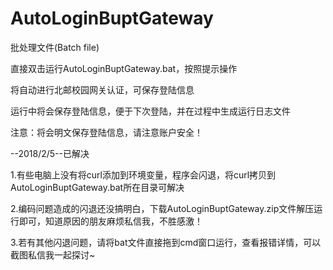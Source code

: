 # AutoLoginBuptGateway
批处理文件(Batch file)

直接双击运行AutoLoginBuptGateway.bat，按照提示操作

将自动进行北邮校园网关认证，可保存登陆信息

运行中将会保存登陆信息，便于下次登陆，并在过程中生成运行日志文件

注意：将会明文保存登陆信息，请注意账户安全！

--2018/2/5--已解决

1.有些电脑上没有将curl添加到环境变量，程序会闪退，将curl拷贝到AutoLoginBuptGateway.bat所在目录可解决

2.编码问题造成的闪退还没搞明白，下载AutoLoginBuptGateway.zip文件解压运行即可，知道原因的朋友麻烦私信我，不胜感激！

3.若有其他闪退问题，请将bat文件直接拖到cmd窗口运行，查看报错详情，可以截图私信我一起探讨~
